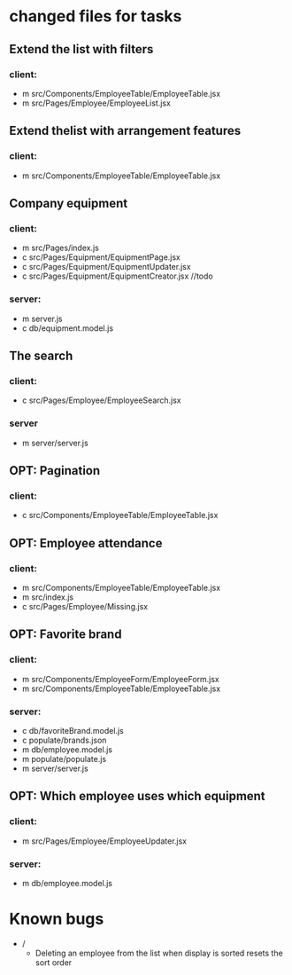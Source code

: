 # changed files for tasks

## Extend the list with filters
  ### client:
  - m src/Components/EmployeeTable/EmployeeTable.jsx
  - m src/Pages/Employee/EmployeeList.jsx

## Extend thelist with arrangement features
  ### client:
  - m src/Components/EmployeeTable/EmployeeTable.jsx

## Company equipment
  ### client:
  - m src/Pages/index.js
  - c src/Pages/Equipment/EquipmentPage.jsx
  - c src/Pages/Equipment/EquipmentUpdater.jsx
  - c src/Pages/Equipment/EquipmentCreator.jsx //todo
  ### server:
  - m server.js
  - c db/equipment.model.js

## The search
  ### client:
  - c src/Pages/Employee/EmployeeSearch.jsx
  ### server
  - m server/server.js

## OPT: Pagination
  ### client:
  - c src/Components/EmployeeTable/EmployeeTable.jsx

## OPT: Employee attendance
  ### client:
  - m src/Components/EmployeeTable/EmployeeTable.jsx
  - m src/index.js
  - c src/Pages/Employee/Missing.jsx

## OPT: Favorite brand
  ### client:
  - m src/Components/EmployeeForm/EmployeeForm.jsx
  - m src/Components/EmployeeTable/EmployeeTable.jsx
  ### server:
  - c db/favoriteBrand.model.js
  - c populate/brands.json
  - m db/employee.model.js
  - m populate/populate.js
  - m server/server.js

## OPT: Which employee uses which equipment
  ### client:
  - m src/Pages/Employee/EmployeeUpdater.jsx
  ### server:
  - m db/employee.model.js

# Known bugs

  - /
    - Deleting an employee from the list when display is sorted resets the sort order